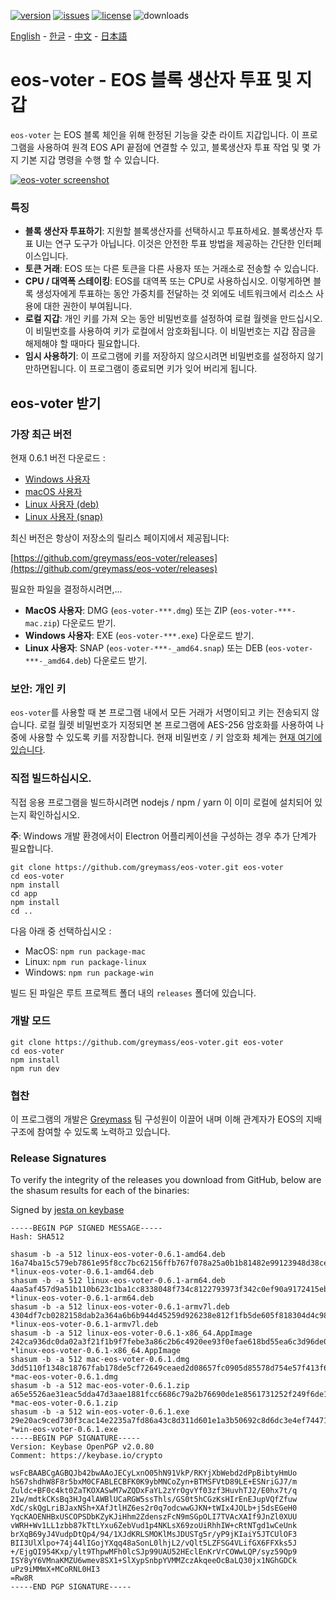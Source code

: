 [![version](https://img.shields.io/github/release/greymass/eos-voter/all.svg)](https://github.com/greymass/eos-voter/releases)
[![issues](https://img.shields.io/github/issues/greymass/eos-voter.svg)](https://github.com/greymass/eos-voter/issues)
[![license](https://img.shields.io/badge/license-MIT-blue.svg)](https://raw.githubusercontent.com/greymass/eos-voter/master/LICENSE)
![downloads](https://img.shields.io/github/downloads/greymass/eos-voter/total.svg)

[English](https://github.com/greymass/eos-voter/blob/master/README.md) - [한글](https://github.com/greymass/eos-voter/blob/master/README.kr.md) - [中文](https://github.com/greymass/eos-voter/blob/master/README.zh.md) - [日本語](https://github.com/greymass/eos-voter/blob/master/README.ja.md)

# eos-voter - EOS 블록 생산자 투표 및 지갑

`eos-voter` 는 EOS 블록 체인을 위해 한정된 기능을 갖춘 라이트 지갑입니다. 이 프로그램을 사용하여 원격 EOS API 끝점에 연결할 수 있고, 블록생산자 투표 작업 및 몇 가지 기본 지갑 명령을 수행 할 수 있습니다.

[![eos-voter screenshot](https://raw.githubusercontent.com/greymass/eos-voter/master/eos-voter.png)](https://raw.githubusercontent.com/greymass/eos-voter/master/eos-voter.png)

### 특징

- **블록 생산자 투표하기**: 지원할 블록생산자를 선택하시고 투표하세요. 블록생산자 투표 UI는 연구 도구가 아닙니다. 이것은 안전한 투표 방법을 제공하는 간단한 인터페이스입니다.
- **토큰 거래**: EOS 또는 다른 토큰을 다른 사용자 또는 거래소로 전송할 수 있습니다.
- **CPU / 대역폭 스테이킹**: EOS를 대역폭 또는 CPU로 사용하십시오. 이렇게하면 블록 생성자에게 투표하는 동안 가중치를 전달하는 것 외에도 네트워크에서 리소스 사용에 대한 권한이 부여됩니다.
- **로컬 지갑**: 개인 키를 가져 오는 동안 비밀번호를 설정하여 로컬 월렛을 만드십시오. 이 비밀번호를 사용하여 키가 로컬에서 암호화됩니다. 이 비밀번호는 지갑 잠금을 해제해야 할 때마다 필요합니다.
- **임시 사용하기**: 이 프로그램에 키를 저장하지 않으시려면 비밀번호를 설정하지 않기 만하면됩니다. 이 프로그램이 종료되면 키가 잊어 버리게 됩니다.

## eos-voter 받기

### 가장 최근 버전

현재 0.6.1 버전 다운로드 :

- [Windows 사용자](https://github.com/greymass/eos-voter/releases/download/v0.6.1/win-eos-voter-0.6.1.exe)
- [macOS 사용자](https://github.com/greymass/eos-voter/releases/download/v0.6.1/mac-eos-voter-0.6.1.dmg)
- [Linux 사용자 (deb)](https://github.com/greymass/eos-voter/releases/download/v0.6.1/linux-eos-voter-0.6.1-amd64.snap)
- [Linux 사용자 (snap)](https://github.com/greymass/eos-voter/releases/download/v0.6.1/linux-eos-voter-0.6.1-amd64.snap)

최신 버전은 항상이 저장소의 릴리스 페이지에서 제공됩니다:

[https://github.com/greymass/eos-voter/releases](https://github.com/greymass/eos-voter/releases)

필요한 파일을 결정하시려면,...

- **MacOS 사용자**: DMG (`eos-voter-***.dmg`) 또는 ZIP (`eos-voter-***-mac.zip`) 다운로드 받기.
- **Windows 사용자**: EXE (`eos-voter-***.exe`) 다운로드 받기.
- **Linux 사용자**: SNAP (`eos-voter-***-_amd64.snap`) 또는 DEB (`eos-voter-***-_amd64.deb`) 다운로드 받기.

### 보안: 개인 키

`eos-voter`를 사용할 때 본 프로그램 내에서 모든 거래가 서명이되고 키는 전송되지 않습니다. 로컬 월렛 비밀번호가 지정되면 본 프로그램에 AES-256 암호화를 사용하여 나중에 사용할 수 있도록 키를 저장합니다. 현재 비밀번호 / 키 암호화 체계는 [현재 여기에 있습니다](https://github.com/aaroncox/eos-voter/blob/master/app/shared/actions/wallet.js#L71-L86).

### 직접 빌드하십시오.

직접 응용 프로그램을 빌드하시려면 nodejs / npm / yarn 이 이미 로컬에 설치되어 있는지 확인하십시오.

**주**: Windows 개발 환경에서이 Electron 어플리케이션을 구성하는 경우 추가 단계가 필요합니다.

```
git clone https://github.com/greymass/eos-voter.git eos-voter
cd eos-voter
npm install
cd app
npm install
cd ..
```


다음 아래 중 선택하십시오 :

- MacOS: `npm run package-mac`
- Linux: `npm run package-linux`
- Windows: `npm run package-win`

빌드 된 파일은 루트 프로젝트 폴더 내의 `releases` 폴더에 있습니다.

### 개발 모드

```
git clone https://github.com/greymass/eos-voter.git eos-voter
cd eos-voter
npm install
npm run dev
```

### 협찬

이 프로그램의 개발은 [Greymass](https://greymass.com) 팀 구성원이 이끌어 내며 이해 관계자가 EOS의 지배 구조에 참여할 수 있도록 노력하고 있습니다.

### Release Signatures

To verify the integrity of the releases you download from GitHub, below are the shasum results for each of the binaries:

Signed by [jesta on keybase](https://keybase.io/jesta)

```
-----BEGIN PGP SIGNED MESSAGE-----
Hash: SHA512

shasum -b -a 512 linux-eos-voter-0.6.1-amd64.deb
16a74ba15c579eb7861e95f8cc7bc62156ffb767f078a25a0b1b81482e99123948d38ced23060166800696365df96ebb53fbdb8ff56d6680f49089a9ae2ac019 *linux-eos-voter-0.6.1-amd64.deb
shasum -b -a 512 linux-eos-voter-0.6.1-arm64.deb
4aa5af457d9a51b110b623c1ba1cc8338048f734c8122793973f342c0ef90a9172415eb81ff4aa7aee63459f77387007ba0d546e8700d62457dcad57c77ee85e *linux-eos-voter-0.6.1-arm64.deb
shasum -b -a 512 linux-eos-voter-0.6.1-armv7l.deb
4304df7cb0282158dab2a364a6b6b944d45259d926238e812f1fb5de605f818304d4c98619973fb0e7c61c9e903dcf07a2bc071e5f7780f2ee40ba7123f7b874 *linux-eos-voter-0.6.1-armv7l.deb
shasum -b -a 512 linux-eos-voter-0.6.1-x86_64.AppImage
242ca936dc0da02a3f21f1b9f7febe3a86c2b6c4920ee93f0efae618bd55ea6c3d96de07339d0fa3ac2bcb6e9ce28475fe50667cdb16187f77691bad7c198302 *linux-eos-voter-0.6.1-x86_64.AppImage
shasum -b -a 512 mac-eos-voter-0.6.1.dmg
3dd5110f1348c18767fab178de5cf72649ceaed2d08657fc0905d85578d754e57f413f6a9dd608a05fb402c9e8ac02e9e5b9d3ccb41b0ab37bbcb791d8e5040e *mac-eos-voter-0.6.1.dmg
shasum -b -a 512 mac-eos-voter-0.6.1.zip
a65e5526ae31eac5dda47d3aae1881fcc6686c79a2b76690de1e8561731252f249f6de1020fcaef46a307e1984cc2634e7aeadcb21cc65954b2f8ab0103e84dc *mac-eos-voter-0.6.1.zip
shasum -b -a 512 win-eos-voter-0.6.1.exe
29e20ac9ced730f3cac14e2235a7fd86a43c8d311d601e1a3b50692c8d6dc3e4ef74471c4e43b56146a79caa0743df110cd2bdf8bc20a0cc17b22d84e9c457ad *win-eos-voter-0.6.1.exe
-----BEGIN PGP SIGNATURE-----
Version: Keybase OpenPGP v2.0.80
Comment: https://keybase.io/crypto

wsFcBAABCgAGBQJb42bwAAoJECyLxnO05hN91VkP/RKYjXbWebd2dPpBibtyHmUo
hS67shdhW8F8r5bxM0CFABLECBFK0K9ybMNCoZyn+BTMSFVtD89LE+ESNriGJ7/m
Zuldc+BF0c4kt0ZaTKOXASwM7wZQDxFaYL2zYrOgvYf03zf3HuvhTJ2/E0hx7t/q
2Iw/mdtkCKsBq3HJg4lAWBlUCaRGW5ssThls/GS0t5hCGzKsHIrEnEJupVQfZfuw
XdC/skQgLriBJaxNSh+XAfJtlHZ6es2r0q7odcwwGJKN+tWIx4JOLb+j5dsEGeH0
YqcKAOENHBxUSCOPSDbKZyKJiHhm2ZdenszFcN9mSGpOLI7TVAcXAIf9JnZl0XUU
vWRH+Wv1LL1zbb87kTtLYxu6ZebVud1p4NKLsX69zoUiRhhIW+cRtNTgd1wCeUnk
brXqB69yJ4VudpDtQp4/94/1XJdKRLSMOKlMsJDUSTg5r/yP9jKIaiY5JTCUlOF3
BII3UlXlpo+74j44lIGojYXqq48aSonL0lhjL2/vQlt5LZFSG4VLifGX6FFXks5J
+/EjgQI954Kxp/ylt9ThpwMFh0lcSJp99UAU52HEclEnKrVrCOWwLQP/syz59Qp9
ISY8yY6VMnaKMZU6wmev8SX1+SlXypSnbpYVMMZczAkqeeOcBaLQ30jx1NGhGDCk
uPz9iMMmX+MCoRNL0HI3
=Rw8R
-----END PGP SIGNATURE-----
```
